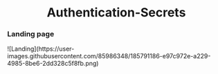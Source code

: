 <h1 align="center">Authentication-Secrets</h1>
<h3> Landing page </h3>
![Landing](https://user-images.githubusercontent.com/85986348/185791186-e97c972e-a229-4985-8be6-2dd328c5f8fb.png)
